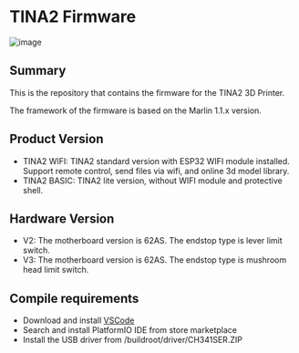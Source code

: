 # TINA2 Firmware
![image](http://www.weedo.ltd/wp-content/uploads/2019/11/TINA2.jpg)

## Summary
This is the repository that contains the firmware for the TINA2 3D Printer. 

The framework of the firmware is based on the Marlin 1.1.x version. 

## Product Version 
- TINA2 WIFI: TINA2 standard version with ESP32 WIFI module installed. Support remote control, send files via wifi, and online 3d model library.
- TINA2 BASIC: TINA2 lite version, without WIFI module and protective shell.

## Hardware Version 
- V2: The motherboard version is 62AS. The endstop type is lever limit switch.
- V3: The motherboard version is 62AS. The endstop type is mushroom head limit switch.

## Compile requirements

- Download and install [VSCode](https://code.visualstudio.com/)
- Search and install PlatformIO IDE from store marketplace
- Install the USB driver from /buildroot/driver/CH341SER.ZIP

